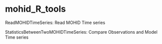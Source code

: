 # mohid_R_tools

ReadMOHIDTimeSeries: Read MOHID Time series

StatisticsBetweenTwoMOHIDTimeSeries: Compare Observations and Model Time series